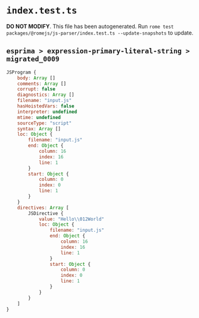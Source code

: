 # `index.test.ts`

**DO NOT MODIFY**. This file has been autogenerated. Run `rome test packages/@romejs/js-parser/index.test.ts --update-snapshots` to update.

## `esprima > expression-primary-literal-string > migrated_0009`

```javascript
JSProgram {
	body: Array []
	comments: Array []
	corrupt: false
	diagnostics: Array []
	filename: "input.js"
	hasHoistedVars: false
	interpreter: undefined
	mtime: undefined
	sourceType: "script"
	syntax: Array []
	loc: Object {
		filename: "input.js"
		end: Object {
			column: 16
			index: 16
			line: 1
		}
		start: Object {
			column: 0
			index: 0
			line: 1
		}
	}
	directives: Array [
		JSDirective {
			value: "Hello\\012World"
			loc: Object {
				filename: "input.js"
				end: Object {
					column: 16
					index: 16
					line: 1
				}
				start: Object {
					column: 0
					index: 0
					line: 1
				}
			}
		}
	]
}
```
